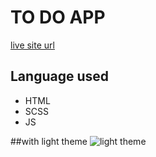# TO DO APP

[live site url](https://clever-heyrovsky-d0abf9.netlify.app/)

## Language used

* HTML
* SCSS
* JS

##with light theme
![light theme](https://imgur.com/1tCx0pV)

